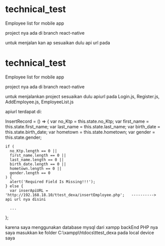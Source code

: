# technical_test
Employee list for mobile app

project nya ada di branch react-native

untuk menjalan kan ap sesuaikan dulu api url pada 

# technical_test

Employee list for mobile app

project nya ada di branch react-native

untuk menjalankan project sesuaikan dulu apiurl pada Login.js, Register.js, AddEmployee.js, EmployeeList.js

apiurl terdapat di:

InsertRecord = () => {
    var no_Ktp = this.state.no_Ktp;
    var first_name = this.state.first_name;
    var last_name = this.state.last_name;
    var birth_date = this.state.birth_date;
    var hometown = this.state.hometown;
    var gender = this.state.gender;

    if (
      no_Ktp.length == 0 ||
      first_name.length == 0 ||
      last_name.length == 0 ||
      birth_date.length == 0 ||
      hometown.length == 0 ||
      gender.length == 0
    ) {
      alert('Required Field Is Missing!!!');
    } else {
      var inserApiURL = 'http://192.168.18.10/ttest_dexa/insertEmployee.php';   ----------> api url nya disini

      ...
  };

  karena saya menggunakan database mysql dari xampp backEnd PHP nya saya masukkan ke folder C:\xampp\htdocs\ttest_dexa pada local device saya
